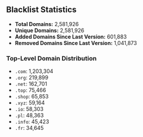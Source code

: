 ## Blacklist Statistics

- **Total Domains:** 2,581,926
- **Unique Domains:** 2,581,926
- **Added Domains Since Last Version:** 601,883
- **Removed Domains Since Last Version:** 1,041,873

### Top-Level Domain Distribution

-  `.com`: 1,203,304
-  `.org`: 219,899
-  `.net`: 162,701
-  `.top`: 75,466
-  `.shop`: 65,853
-  `.xyz`: 59,164
-  `.io`: 58,303
-  `.pl`: 48,363
-  `.info`: 45,423
-  `.fr`: 34,645
